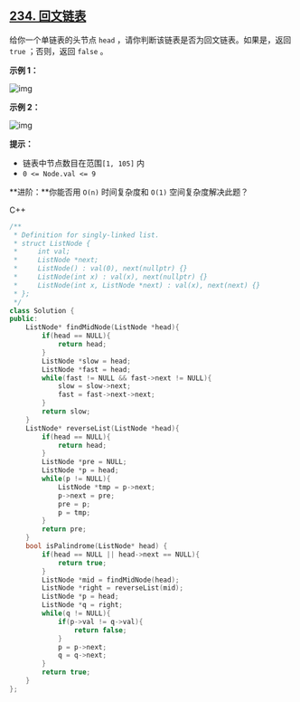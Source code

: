 ## [234. 回文链表](https://leetcode-cn.com/problems/palindrome-linked-list/)

给你一个单链表的头节点 `head` ，请你判断该链表是否为回文链表。如果是，返回 `true` ；否则，返回 `false` 。

 

**示例 1：**

![img](https://assets.leetcode.com/uploads/2021/03/03/pal1linked-list.jpg)

**示例 2：**

![img](https://assets.leetcode.com/uploads/2021/03/03/pal2linked-list.jpg)

 

**提示：**

- 链表中节点数目在范围`[1, 105]` 内
- `0 <= Node.val <= 9`



**进阶：**你能否用 `O(n)` 时间复杂度和 `O(1)` 空间复杂度解决此题？

C++

```c++
/**
 * Definition for singly-linked list.
 * struct ListNode {
 *     int val;
 *     ListNode *next;
 *     ListNode() : val(0), next(nullptr) {}
 *     ListNode(int x) : val(x), next(nullptr) {}
 *     ListNode(int x, ListNode *next) : val(x), next(next) {}
 * };
 */
class Solution {
public:
    ListNode* findMidNode(ListNode *head){
        if(head == NULL){
            return head;
        }
        ListNode *slow = head;
        ListNode *fast = head;
        while(fast != NULL && fast->next != NULL){
            slow = slow->next;
            fast = fast->next->next;
        }
        return slow;
    }
    ListNode* reverseList(ListNode *head){
        if(head == NULL){
            return head;
        }
        ListNode *pre = NULL;
        ListNode *p = head;
        while(p != NULL){
            ListNode *tmp = p->next;
            p->next = pre;
            pre = p;
            p = tmp;
        }
        return pre;
    }
    bool isPalindrome(ListNode* head) {
        if(head == NULL || head->next == NULL){
            return true;
        }
        ListNode *mid = findMidNode(head);
        ListNode *right = reverseList(mid);
        ListNode *p = head;
        ListNode *q = right;
        while(q != NULL){
            if(p->val != q->val){
                return false;
            }
            p = p->next;
            q = q->next;
        }
        return true;
    }
};
```